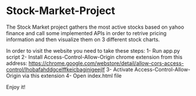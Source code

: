 # Stock-Market-Project
The Stock Market project gathers the most active stocks based on yahoo finance and call some implemented APIs in order to retrive pricing information and then visualize them on 3 different stock charts.


In order to visit the website you need to take these steps:
1- Run app.py script
2- Install Access-Control-Allow-Origin chrome extension from this address:
https://chrome.google.com/webstore/detail/allow-cors-access-control/lhobafahddgcelffkeicbaginigeejlf
3- Activate Access-Control-Allow-Origin via this extension
4- Open index.html file

Enjoy it!
